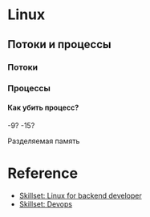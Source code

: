 # Linux
## Потоки и процессы

### Потоки
### Процессы
#### Как убить процесс?
-9?
-15?

Разделяемая память


# Reference

- [Skillset: Linux for backend developer](https://infinite.education/skillset/7UIA8nAYlgIH25vHrIjWNmAH)
- [Skillset: Devops](https://infinite.education/skillset/DL0JvaGSL2upX4vCCwAfq6DD)